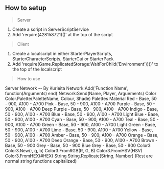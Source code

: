 **How to setup**
------------

>Server
  
 1. Create a script in ServerScriptService
 2. Add 'require(428158721)()' at the top of the script

>Client

1. Create a localscript in either StarterPlayerScripts, StarterCharacterScripts, StarterGui or StarterPack
2. Add 'require(Game.ReplicatedStorage:WaitForChild('Environment'))()' to the top of the localscript

>How to use

  Server
    Network -- By Kurieita
      Network:Add('Function Name', function(Arguments) end)
      Network:Send(Name, Player, Arguements)
    Color
      Color.Palette(PaletteName, Colour, Shade)
        Palettes
          Material
            Red - Base, 50 - 900, A100 - A700
            Pink - Base, 50 - 900, A100 - A700
            Purple - Base, 50 - 900, A100 - A700
            Deep Purple - Base, 50 - 900, A100 - A700
            Indigo - Base, 50 - 900, A100 - A700
            Blue - Base, 50 - 900, A100 - A700
            Light Blue - Base, 50 - 900, A100 - A700
            Cyan - Base, 50 - 900, A100 - A700
            Teal - Base, 50 - 900, A100 - A700
            Green - Base, 50 - 900, A100 - A700
            Light Green - Base, 50 - 900, A100 - A700
            Lime - Base, 50 - 900, A100 - A700
            Yellow - Base, 50 - 900, A100 - A700
            Amber - Base, 50 - 900, A100 - A700
            Orange - Base, 50 - 900, A100 - A700
            Deep Orange - Base, 50 - 900, A100 - A700
            Brown - Base, 50 - 900
            Grey - Base, 50 - 900
            Blue Grey - Base, 50 - 900
    Color3
    	Color3.New(r, g, b)
    	Color3.FromRGB(R, G, B)
    	Color3.FromHSV(HSV)
    	Color3.FromHEX(#HEX)
		String
			String.Replicate(String, Number)
			(Rest are normal string functions capitalized)
